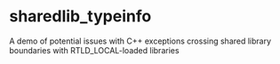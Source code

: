 sharedlib_typeinfo
==================

A demo of potential issues with C++ exceptions crossing shared library boundaries with RTLD_LOCAL-loaded libraries
